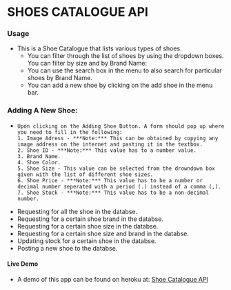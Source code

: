 # SHOES CATALOGUE API
### Usage

* This is a Shoe Catalogue that lists various types of shoes.
    * You can filter through the list of shoes by using the dropdown boxes. You can filter by size and by Brand Name:
    * You can use the search box in the menu to also search for particular shoes by Brand Name.
    * You can add a new shoe by clicking on the add shoe in the menu bar.





### Adding A New Shoe:

-     Upon clicking on the Adding Shoe Button. A form should pop up where you need to fill in the following:
      1. Image Adress - ***Note:*** This can be obtained by copying any image address on the internet and pasting it in the textbox.
      2. Shoe ID - ***Note:*** This value has to a number value.
      3. Brand Name.
      4. Shoe Color.
      5. Shoe Size - This value can be selected from the drowndown box given with the list of different shoe sizes.
      6. Shoe Price - ***Note:*** This value has to be a number or decimal number seperated with a period (.) instead of a comma (,).
      7. Shoe Stock - ***Note:*** This value has to be a non-decimal number.


<ul>
  <li>Requesting for all the shoe in the databse.</li>
  <li>Requesting for a certain shoe brand in the databse.</li>
  <li>Requesting for a certain shoe size in the databse.</li>
  <li>Requesting for a certain shoe size and brand in the databse.</li>
  <li>Updating stock for a certain shoe in the databse.</li>
  <li>Posting a new shoe to the databse.</li>
</ul>

#### Live Demo
* A demo of this app can be found on heroku at: <a href="https://shoes-catalogue-api.herokuapp.com/">Shoe Catalogue API</a>
